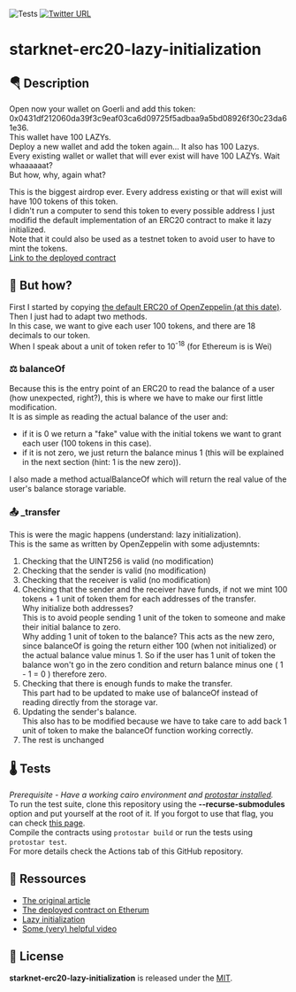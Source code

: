 ![Tests](https://github.com/gaetbout/starknet-erc20-lazy-initialization/actions/workflows/protostar.yml/badge.svg)  [![Twitter URL](https://img.shields.io/twitter/url.svg?label=Follow%20%40gaetbout&style=social&url=https%3A%2F%2Ftwitter.com%2Fgaetbout)](https://twitter.com/gaetbout)

# starknet-erc20-lazy-initialization
## 🪂 Description
Open now your wallet on Goerli and add this token:  
0x0431df212060da39f3c9eaf03ca6d09725f5adbaa9a5bd08926f30c23da61e36.  
This wallet have 100 LAZYs.  
Deploy a new wallet and add the token again... It also has 100 Lazys.  
Every existing wallet or wallet that will ever exist will have 100 LAZYs. Wait whaaaaaat?  
But how, why, again what?  
  
This is the biggest airdrop ever. Every address existing or that will exist will have 100 tokens of this token.  
I didn't run a computer to send this token to every possible address I just modifid the default implementation of an ERC20 contract to make it lazy initialized.  
Note that it could also be used as a testnet token to avoid user to have to mint the tokens.  
[Link to the deployed contract](https://goerli.voyager.online/contract/0x0431df212060da39f3c9eaf03ca6d09725f5adbaa9a5bd08926f30c23da61e36)

## 🤔 But how?
First I started by copying [the default ERC20 of OpenZeppelin (at this date)](hhttps://github.com/OpenZeppelin/cairo-contracts/blob/main/src/openzeppelin/token/erc20/library.cairo). Then I just had to adapt two methods.  
In this case, we want to give each user 100 tokens, and there are 18 decimals to our token.  
When I speak about a unit of token refer to 10<sup>-18</sup> (for Ethereum is is Wei)

### ⚖️ balanceOf
Because this is the entry point of an ERC20 to read the balance of a user (how unexpected, right?), this is where we have to make our first little modification.  
It is as simple as reading the actual balance of the user and: 
 - if it is 0 we return a "fake" value with the initial tokens we want to grant each user (100 tokens in this case).
 - if it is not zero, we just return the balance minus 1 (this will be explained in the next section (hint: 1 is the new zero)).  

I also made a method actualBalanceOf which will return the real value of the user's balance storage variable. 

### 📤 _transfer
This is were the magic happens (understand: lazy initialization).  
This is the same as written by OpenZeppelin with some adjustemnts:  
 1. Checking that the UINT256 is valid (no modification)
 2. Checking that the sender is valid (no modification)
 3. Checking that the receiver is valid (no modification)
 4. Checking that the sender and the receiver have funds, if not we mint 100 tokens + 1 unit of token them for each addresses of the transfer.  
 Why initialize both addresses?  
 This is to avoid people sending 1 unit of the token to someone and make their initial balance to zero.  
 Why adding 1 unit of token to the balance?
 This acts as the new zero, since balanceOf is going the return either 100 (when not initialized) or the actual balance value minus 1.
 So if the user has 1 unit of token the balance won't go in the zero condition and return balance minus one ( 1 - 1 = 0 ) therefore zero. 
 5. Checking that there is enough funds to make the transfer.  
 This part had to be updated to make use of balanceOf instead of reading directly from the storage var.
 6. Updating the sender's balance.  
 This also has to be modified because we have to take care to add back 1 unit of token to make the balanceOf function working correctly.
 7. The rest is unchanged 
 

## 🌡️ Tests

*Prerequisite - Have a working cairo environment and [protostar installed](https://docs.swmansion.com/protostar/docs/tutorials/installation).*  
To run the test suite, clone this repository using the **--recurse-submodules** option and put yourself at the root of it. 
If you forgot to use that flag, you can check [this page](https://docs.swmansion.com/protostar/docs/tutorials/dependencies-management).  
Compile the contracts using `protostar build` or run the tests using `protostar test`.   
For more  details check the Actions tab of this GitHub repository. 

## 📖 Ressources
 - [The original article](https://kf106.medium.com/how-i-created-the-worlds-largest-airdrop-of-all-time-b33b153857c4)
 - [The deployed contract on Etherum](https://etherscan.io/address/0xe7c4F86Ab703343b055433ceE05252158cbb305B#code)
 - [Lazy initialization](https://en.wikipedia.org/wiki/Lazy_initialization)
 - [Some (very) helpful video](https://youtu.be/CcVf_e2DIQU)

## 📄 License

**starknet-erc20-lazy-initialization** is released under the [MIT](https://en.wikipedia.org/wiki/MIT_License).




